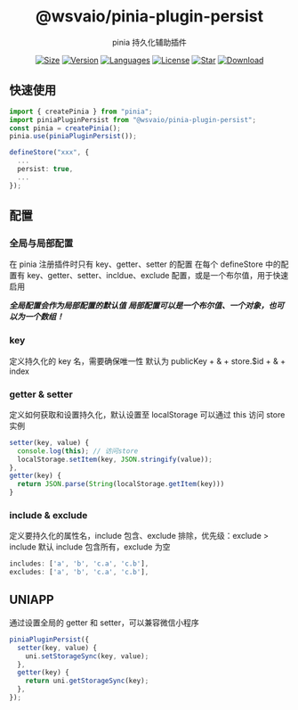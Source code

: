 <center>

# @wsvaio/pinia-plugin-persist

pinia 持久化辅助插件

[![Size](https://img.shields.io/bundlephobia/minzip/@wsvaio/pinia-plugin-persist/latest)](https://www.npmjs.com/package/@wsvaio/pinia-plugin-persist) [![Version](https://img.shields.io/npm/v/@wsvaio/pinia-plugin-persist)](https://www.npmjs.com/package/@wsvaio/pinia-plugin-persist) [![Languages](https://img.shields.io/github/languages/top/wsvaio/pinia-plugin-persist)](https://www.npmjs.com/package/@wsvaio/pinia-plugin-persist) [![License](https://img.shields.io/npm/l/@wsvaio/pinia-plugin-persist)](https://www.npmjs.com/package/@wsvaio/pinia-plugin-persist) [![Star](https://img.shields.io/github/stars/wsvaio/pinia-plugin-persist)](https://github.com/wsvaio/pinia-plugin-persist) [![Download](https://img.shields.io/npm/dm/@wsvaio/pinia-plugin-persist)](https://www.npmjs.com/package/@wsvaio/pinia-plugin-persist)

</center>

## 快速使用

```typescript
import { createPinia } from "pinia";
import piniaPluginPersist from "@wsvaio/pinia-plugin-persist";
const pinia = createPinia();
pinia.use(piniaPluginPersist());
```

```typescript
defineStore("xxx", {
  ...
  persist: true,
  ...
});

```

## 配置

### 全局与局部配置

在 pinia 注册插件时只有 key、getter、setter 的配置
在每个 defineStore 中的配置有 key、getter、setter、incldue、exclude 配置，或是一个布尔值，用于快速启用

**_全局配置会作为局部配置的默认值_**
**_局部配置可以是一个布尔值、一个对象，也可以为一个数组！_**

### key

定义持久化的 key 名，需要确保唯一性
默认为 publicKey + & + store.$id + & + index

### getter & setter

定义如何获取和设置持久化，默认设置至 localStorage
可以通过 this 访问 store 实例

```typescript
setter(key, value) {
  console.log(this); // 访问store
  localStorage.setItem(key, JSON.stringify(value));
},
getter(key) {
  return JSON.parse(String(localStorage.getItem(key)))
}
```

### include & exclude

定义要持久化的属性名，include 包含、exclude 排除，优先级：exclude > include
默认 include 包含所有，exclude 为空

```typescript
includes: ['a', 'b', 'c.a', 'c.b'],
excludes: ['a', 'b', 'c.a', 'c.b'],
```

## UNIAPP

通过设置全局的 getter 和 setter，可以兼容微信小程序

```typescript
piniaPluginPersist({
  setter(key, value) {
    uni.setStorageSync(key, value);
  },
  getter(key) {
    return uni.getStorageSync(key);
  },
});
```
